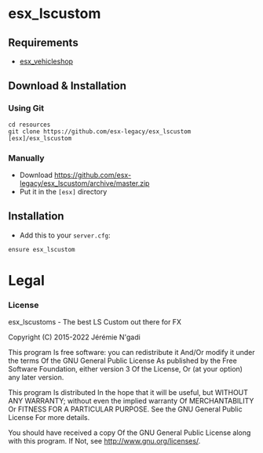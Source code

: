# esx_lscustom

## Requirements
- [esx_vehicleshop](https://github.com/esx-legacy/esx_vehicleshop)

## Download & Installation

### Using Git
```
cd resources
git clone https://github.com/esx-legacy/esx_lscustom [esx]/esx_lscustom
```

### Manually
- Download https://github.com/esx-legacy/esx_lscustom/archive/master.zip
- Put it in the `[esx]` directory

## Installation
- Add this to your `server.cfg`:

```
ensure esx_lscustom
```

# Legal
### License
esx_lscustoms - The best LS Custom out there for FX

Copyright (C) 2015-2022 Jérémie N'gadi

This program Is free software: you can redistribute it And/Or modify it under the terms Of the GNU General Public License As published by the Free Software Foundation, either version 3 Of the License, Or (at your option) any later version.

This program Is distributed In the hope that it will be useful, but WITHOUT ANY WARRANTY; without even the implied warranty Of MERCHANTABILITY Or FITNESS FOR A PARTICULAR PURPOSE. See the GNU General Public License For more details.

You should have received a copy Of the GNU General Public License along with this program. If Not, see http://www.gnu.org/licenses/.
